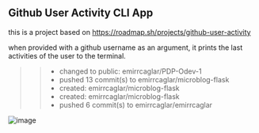 ## Github User Activity CLI App

this is a project based on https://roadmap.sh/projects/github-user-activity

when provided with a github username as an argument, it prints the last activities of the user to the terminal.

>>- changed to public: emirrcaglar/PDP-Odev-1
>>- pushed 13 commit(s) to emirrcaglar/microblog-flask
>>- created: emirrcaglar/microblog-flask
>>- created: emirrcaglar/microblog-flask
>>- pushed 6 commit(s) to emirrcaglar/emirrcaglar

 ![image](https://github.com/user-attachments/assets/cdb91c82-db1b-4d85-8e04-531bb25dc223)
